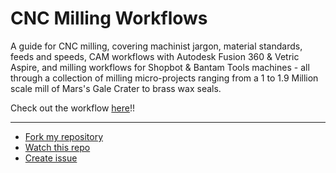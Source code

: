 # CNC Milling Workflows

A guide for CNC milling, covering machinist jargon, material standards, feeds and speeds, CAM workflows with Autodesk Fusion 360 & Vetric Aspire, and milling workflows for Shopbot & Bantam Tools machines - all through a collection of milling micro-projects ranging from a 1 to 1.9 Million scale mill of Mars's Gale Crater to brass wax seals.

Check out the workflow [here](https://teddywarner.org/Projects/MillingWorflow/)!!

---
- [Fork my repository](https://github.com/Twarner491/CNCmillingWorkflows/fork)
- [Watch this repo](https://github.com/Twarner491/CNCmillingWorkflows/subscription)
- [Create issue](https://github.com/Twarner491/CNCmillingWorkflows/issues/new)
